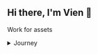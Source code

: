 ## Hi there, I'm Vien 👋

Work for assets

<details>
<summary>
Journey
</summary>

- https://nextjs-movie-friends.vercel.app
- https://nuxt3-default-webapp-template.vercel.app
- https://nuxt-dynamic-page.vercel.app
- https://game-homepage-sand.vercel.app
- https://zingy-salamander-9ffdca.netlify.app
- https://trainghiemcungmotul.com
- https://vienblog.vercel.app
- https://www.archwayfactory.com
- https://www.archway.co.jp
- https://viendev.netlify.app
- https://reviewarchdocsdesign.z7.web.core.windows.net/
</details>


